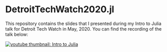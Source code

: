 # DetroitTechWatch2020.jl

This repository contains the slides that I presented during my Intro to Julia talk for Detroit Tech Watch in May, 2020. You can find the recording of the talk below:

[![youtube thumbnail: Intro to Julia](http://i3.ytimg.com/vi/qLO-yaUkLKE/maxresdefault.jpg)](https://www.youtube.com/watch?v=qLO-yaUkLKE)
